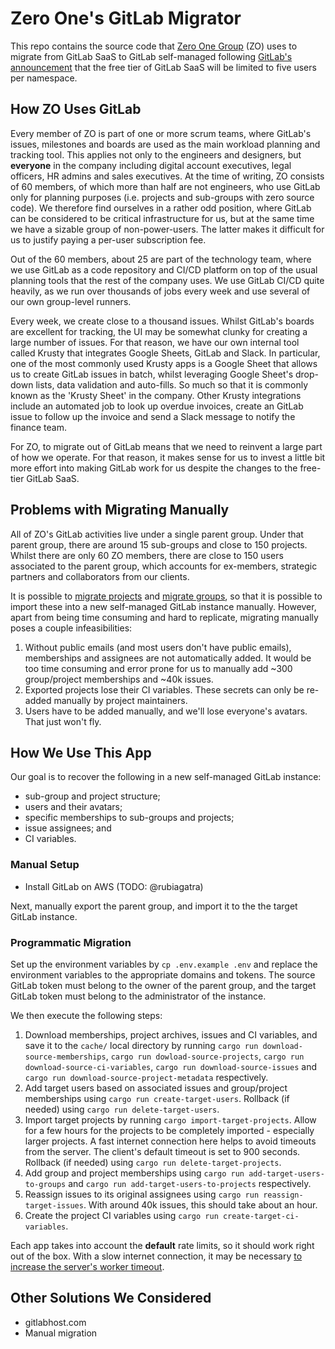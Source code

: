 # Zero One's GitLab Migrator

This repo contains the source code that [Zero One Group](https://zero-one-group.com/) (ZO) uses to migrate from GitLab SaaS to GitLab self-managed following [GitLab's announcement](https://about.gitlab.com/blog/2022/03/24/efficient-free-tier/) that the free tier of GitLab SaaS will be limited to five users per namespace.

## How ZO Uses GitLab

Every member of ZO is part of one or more scrum teams, where GitLab's issues, milestones and boards are used as the main workload planning and tracking tool. This applies not only to the engineers and designers, but **everyone** in the company including digital account executives, legal officers, HR admins and sales executives. At the time of writing, ZO consists of 60 members, of which more than half are not engineers, who use GitLab only for planning purposes (i.e. projects and sub-groups with zero source code). We therefore find ourselves in a rather odd position, where GitLab can be considered to be critical infrastructure for us, but at the same time we have a sizable group of non-power-users. The latter makes it difficult for us to justify paying a per-user subscription fee.

Out of the 60 members, about 25 are part of the technology team, where we use GitLab as a code repository and CI/CD platform on top of the usual planning tools that the rest of the company uses. We use GitLab CI/CD quite heavily, as we run over thousands of jobs every week and use several of our own group-level runners.

Every week, we create close to a thousand issues. Whilst GitLab's boards are excellent for tracking, the UI may be somewhat clunky for creating a large number of issues. For that reason, we have our own internal tool called Krusty that integrates Google Sheets, GitLab and Slack. In particular, one of the most commonly used Krusty apps is a Google Sheet that allows us to create GitLab issues in batch, whilst leveraging Google Sheet's drop-down lists, data validation and auto-fills. So much so that it is commonly known as the 'Krusty Sheet' in the company. Other Krusty integrations include an automated job to look up overdue invoices, create an GitLab issue to follow up the invoice and send a Slack message to notify the finance team.

For ZO, to migrate out of GitLab means that we need to reinvent a large part of how we operate. For that reason, it makes sense for us to invest a little bit more effort into making GitLab work for us despite the changes to the free-tier GitLab SaaS.

## Problems with Migrating Manually

All of ZO's GitLab activities live under a single parent group. Under that parent group, there are around 15 sub-groups and close to 150 projects. Whilst there are only 60 ZO members, there are close to 150 users associated to the parent group, which accounts for ex-members, strategic partners and collaborators from our clients.

It is possible to [migrate projects](https://docs.gitlab.com/ee/user/project/settings/import_export.html) and [migrate groups](https://docs.gitlab.com/ee/user/group/import/), so that it is possible to import these into a new self-managed GitLab instance manually. However, apart from being time consuming and hard to replicate, migrating manually poses a couple infeasibilities:
1. Without public emails (and most users don't have public emails), memberships and assignees are not automatically added. It would be too time consuming and error prone for us to manually add ~300 group/project memberships and ~40k issues.
2. Exported projects lose their CI variables. These secrets can only be re-added manually by project maintainers.
3. Users have to be added manually, and we'll lose everyone's avatars. That just won't fly.

## How We Use This App

Our goal is to recover the following in a new self-managed GitLab instance:
* sub-group and project structure;
* users and their avatars;
* specific memberships to sub-groups and projects;
* issue assignees; and
* CI variables.

### Manual Setup

- Install GitLab on AWS (TODO: @rubiagatra)

Next, manually export the parent group, and import it to the the target GitLab instance.

### Programmatic Migration

Set up the environment variables by `cp .env.example .env` and replace the environment variables to the appropriate domains and tokens. The source GitLab token must belong to the owner of the parent group, and the target GitLab token must belong to the administrator of the instance.

We then execute the following steps:
1. Download memberships, project archives, issues and CI variables, and save it to the `cache/` local directory by running `cargo run download-source-memberships`, `cargo run dowload-source-projects`, `cargo run download-source-ci-variables`, `cargo run download-source-issues` and `cargo run download-source-project-metadata` respectively.
2. Add target users based on associated issues and group/project memberships using `cargo run create-target-users`. Rollback (if needed) using `cargo run delete-target-users`.
3. Import target projects by running `cargo import-target-projects`. Allow for a few hours for the projects to be completely imported - especially larger projects. A fast internet connection here helps to avoid timeouts from the server. The client's default timeout is set to 900 seconds. Rollback (if needed) using `cargo run delete-target-projects`.
4. Add group and project memberships using `cargo run add-target-users-to-groups` and `cargo run add-target-users-to-projects` respectively.
5. Reassign issues to its original assignees using `cargo run reassign-target-issues`. With around 40k issues, this should take about an hour.
6. Create the project CI variables using `cargo run create-target-ci-variables`.

Each app takes into account the **default** rate limits, so it should work right out of the box. With a slow internet connection, it may be necessary [to increase the server's worker timeout](https://docs.gitlab.com/ee/administration/operations/puma.html).

## Other Solutions We Considered

- gitlabhost.com
- Manual migration
